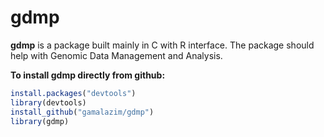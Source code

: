 # gdmp
**gdmp** is a package built mainly in C with R interface. The package should help with Genomic Data Management and Analysis. 

**To install gdmp directly from github:**
```r
install.packages("devtools")
library(devtools)
install_github("gamalazim/gdmp")
library(gdmp)
```